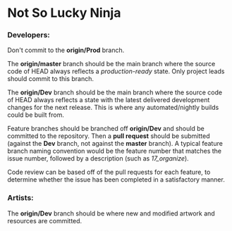 # Not So Lucky Ninja

### Developers:

Don't commit to the **origin/Prod** branch.

The **origin/master** branch should be the main branch where the source code of HEAD always reflects a *production-ready* state. Only project leads should commit to this branch.

The **origin/Dev** branch should be the main branch where the source code of HEAD always reflects a state with the latest delivered development changes for the next release. This is where any automated/nightly builds could be built from.

Feature branches should be branched off **origin/Dev** and should be committed to the repository. Then a **pull request** should be submitted (against the **Dev** branch, not against the **master** branch). A typical feature branch naming convention would be the feature number that matches the issue number, followed by a description (such as *17_organize*).

Code review can be based off of the pull requests for each feature, to determine whether the issue has been completed in a satisfactory manner.

### Artists:

The **origin/Dev** branch should be where new and modified artwork and resources are committed.
